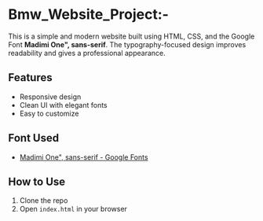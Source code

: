 # Bmw_Website_Project:-
This is a simple and modern website built using HTML, CSS, and the Google Font **Madimi One", sans-serif**. The typography-focused design improves readability and gives a professional appearance.

## Features
- Responsive design
- Clean UI with elegant fonts
- Easy to customize

## Font Used
- [Madimi One", sans-serif - Google Fonts](https://fonts.google.com/specimen/Madimi+One?query=Madimi+One)



## How to Use
1. Clone the repo
2. Open `index.html` in your browser
